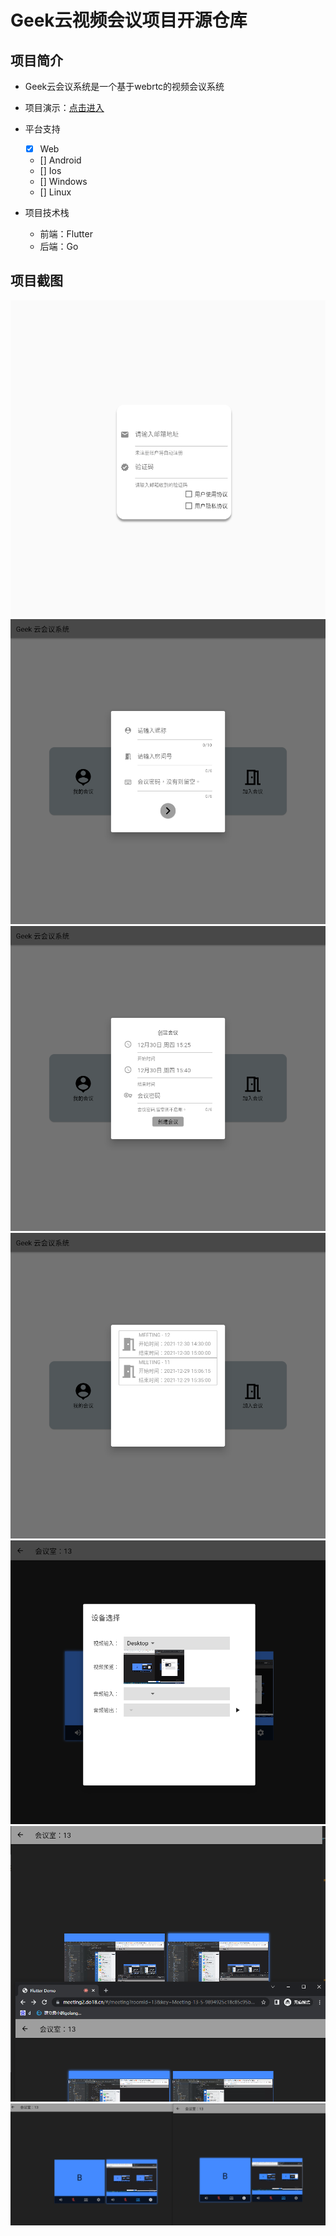# Geek云视频会议项目开源仓库

## 项目简介
 * Geek云会议系统是一个基于webrtc的视频会议系统
 * 项目演示：[点击进入](https://meeting2.do18.cn/#/)
 * 平台支持

    * [x] Web
    * [] Android
    * [] Ios
    * [] Windows
    * [] Linux
 * 项目技术栈

    * 前端：Flutter
    * 后端：Go

## 项目截图
![](./screenshot/20211230154043.png)
![](./screenshot/1640849131114.png)
![](./screenshot/16408491202045.png)
![](./screenshot/16408491264541.png)
![](./screenshot/16408490644944.png)
![](./screenshot/16408491047563.png)
![](./screenshot/16408490465958.png)